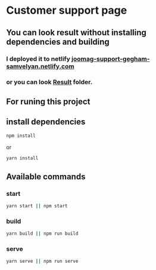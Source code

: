 # Customer support page

## You can look result without installing dependencies and building
### I deployed it to netlify [joomag-support-gegham-samvelyan.netlify.com](https://joomag-support-gegham-samvelyan.netlify.com)
### or you can look [Result](./Result) folder.



## For runing this project
## install dependencies
```bash
npm install
```
or
```bash
yarn install
```

## Available commands

### start
```bash
yarn start || npm start
```

### build
```bash
yarn build || npm run build
```

### serve
```bash
yarn serve || npm run serve
```
